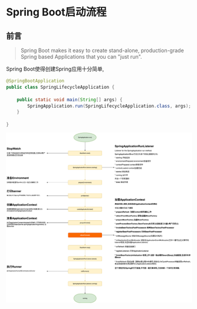 # Spring Boot启动流程

## 前言

> Spring Boot makes it easy to create stand-alone, production-grade Spring based Applications that you can "just run".

Spring Boot使得创建Spring应用十分简单,

```java
@SpringBootApplication
public class SpringLifecycleApplication {

    public static void main(String[] args) {
        SpringApplication.run(SpringLifecycleApplication.class, args);
    }

}
```



![SpringApplication.run](img/SpringBoot-startup.png)